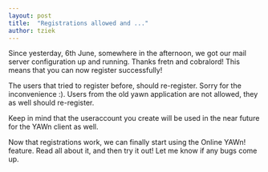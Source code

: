 ```yaml
---
layout: post
title:  "Registrations allowed and ..."
author: tziek
---
```


Since yesterday, 6th June, somewhere in the afternoon, we got our mail server configuration up and running. Thanks fretn and cobralord! This means that you can now register successfully! 

The users that tried to register before, should re-register. Sorry for the inconvenience :). 
Users from the old yawn application are not allowed, they as well should re-register. 

Keep in mind that the useraccount you create will be used in the near future for the YAWn client as well. 

Now that registrations work, we can finally start using the Online YAWn! feature. Read all about it, and then try it out! 
Let me know if any bugs come up. 